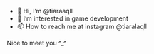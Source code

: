- 👋 Hi, I’m @tiaraaqll
- 👀 I’m interested in game development
- 📫 How to reach me at instagram @tiaralaqll

Nice to meet you ^_^

<!---
tiaraaqll/tiaraaqll is a ✨ special ✨ repository because its `README.md` (this file) appears on your GitHub profile.
You can click the Preview link to take a look at your changes.
--->
